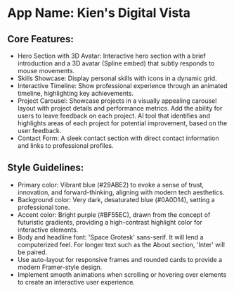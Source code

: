 # **App Name**: Kien's Digital Vista

## Core Features:

- Hero Section with 3D Avatar: Interactive hero section with a brief introduction and a 3D avatar (Spline embed) that subtly responds to mouse movements.
- Skills Showcase: Display personal skills with icons in a dynamic grid.
- Interactive Timeline: Show professional experience through an animated timeline, highlighting key achievements.
- Project Carousel: Showcase projects in a visually appealing carousel layout with project details and performance metrics. Add the ability for users to leave feedback on each project. AI tool that identifies and highlights areas of each project for potential improvement, based on the user feedback.
- Contact Form: A sleek contact section with direct contact information and links to professional profiles.

## Style Guidelines:

- Primary color: Vibrant blue (#29ABE2) to evoke a sense of trust, innovation, and forward-thinking, aligning with modern tech aesthetics.
- Background color: Very dark, desaturated blue (#0A0D14), setting a professional tone.
- Accent color: Bright purple (#BF55EC), drawn from the concept of futuristic gradients, providing a high-contrast highlight color for interactive elements.
- Body and headline font: 'Space Grotesk' sans-serif. It will lend a computerized feel. For longer text such as the About section, 'Inter' will be paired.
- Use auto-layout for responsive frames and rounded cards to provide a modern Framer-style design.
- Implement smooth animations when scrolling or hovering over elements to create an interactive user experience.